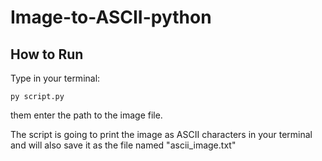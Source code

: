 # Image-to-ASCII-python

## How to Run

Type in your terminal:

```
py script.py
```
them enter the path to the image file.

The script is going to print the image as ASCII characters in your terminal and will also save it as the file named "ascii_image.txt"